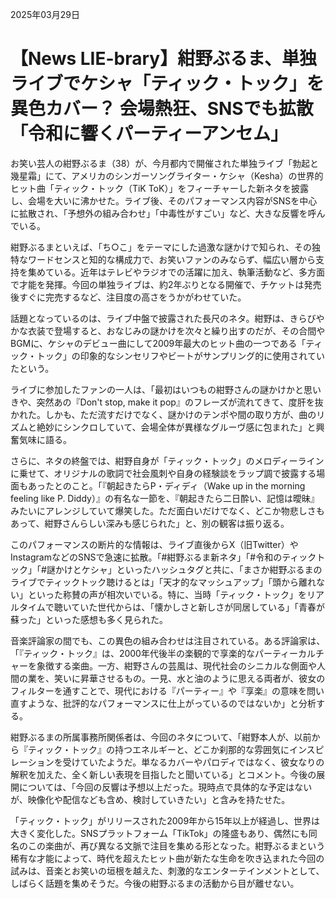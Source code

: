 2025年03月29日

# 【News LIE-brary】紺野ぶるま、単独ライブでケシャ「ティック・トック」を異色カバー？ 会場熱狂、SNSでも拡散「令和に響くパーティーアンセム」

お笑い芸人の紺野ぶるま（38）が、今月都内で開催された単独ライブ「勃起と幾星霜」にて、アメリカのシンガーソングライター・ケシャ（Kesha）の世界的ヒット曲「ティック・トック（TiK ToK）」をフィーチャーした新ネタを披露し、会場を大いに沸かせた。ライブ後、そのパフォーマンス内容がSNSを中心に拡散され、「予想外の組み合わせ」「中毒性がすごい」など、大きな反響を呼んでいる。

紺野ぶるまといえば、「ち○こ」をテーマにした過激な謎かけで知られ、その独特なワードセンスと知的な構成力で、お笑いファンのみならず、幅広い層から支持を集めている。近年はテレビやラジオでの活躍に加え、執筆活動など、多方面で才能を発揮。今回の単独ライブは、約2年ぶりとなる開催で、チケットは発売後すぐに完売するなど、注目度の高さをうかがわせていた。

話題となっているのは、ライブ中盤で披露された長尺のネタ。紺野は、きらびやかな衣装で登場すると、おなじみの謎かけを次々と繰り出すのだが、その合間やBGMに、ケシャのデビュー曲にして2009年最大のヒット曲の一つである「ティック・トック」の印象的なシンセリフやビートがサンプリング的に使用されていたという。

ライブに参加したファンの一人は、「最初はいつもの紺野さんの謎かけかと思いきや、突然あの『Don't stop, make it pop』のフレーズが流れてきて、度肝を抜かれた。しかも、ただ流すだけでなく、謎かけのテンポや間の取り方が、曲のリズムと絶妙にシンクロしていて、会場全体が異様なグルーヴ感に包まれた」と興奮気味に語る。

さらに、ネタの終盤では、紺野自身が「ティック・トック」のメロディーラインに乗せて、オリジナルの歌詞で社会風刺や自身の経験談をラップ調で披露する場面もあったとのこと。「『朝起きたらP・ディディ（Wake up in the morning feeling like P. Diddy）』の有名な一節を、『朝起きたら二日酔い、記憶は曖昧』みたいにアレンジしていて爆笑した。ただ面白いだけでなく、どこか物悲しさもあって、紺野さんらしい深みも感じられた」と、別の観客は振り返る。

このパフォーマンスの断片的な情報は、ライブ直後からX（旧Twitter）やInstagramなどのSNSで急速に拡散。「#紺野ぶるま新ネタ」「#令和のティックトック」「#謎かけとケシャ」といったハッシュタグと共に、「まさか紺野ぶるまのライブでティックトック聴けるとは」「天才的なマッシュアップ」「頭から離れない」といった称賛の声が相次いでいる。特に、当時「ティック・トック」をリアルタイムで聴いていた世代からは、「懐かしさと新しさが同居している」「青春が蘇った」といった感想も多く見られた。

音楽評論家の間でも、この異色の組み合わせは注目されている。ある評論家は、「『ティック・トック』は、2000年代後半の楽観的で享楽的なパーティーカルチャーを象徴する楽曲。一方、紺野さんの芸風は、現代社会のシニカルな側面や人間の業を、笑いに昇華させるもの。一見、水と油のように思える両者が、彼女のフィルターを通すことで、現代における『パーティー』や『享楽』の意味を問い直すような、批評的なパフォーマンスに仕上がっているのではないか」と分析する。

紺野ぶるまの所属事務所関係者は、今回のネタについて、「紺野本人が、以前から『ティック・トック』の持つエネルギーと、どこか刹那的な雰囲気にインスピレーションを受けていたようだ。単なるカバーやパロディではなく、彼女なりの解釈を加えた、全く新しい表現を目指したと聞いている」とコメント。今後の展開については、「今回の反響は予想以上だった。現時点で具体的な予定はないが、映像化や配信なども含め、検討していきたい」と含みを持たせた。

「ティック・トック」がリリースされた2009年から15年以上が経過し、世界は大きく変化した。SNSプラットフォーム「TikTok」の隆盛もあり、偶然にも同名のこの楽曲が、再び異なる文脈で注目を集める形となった。紺野ぶるまという稀有な才能によって、時代を超えたヒット曲が新たな生命を吹き込まれた今回の試みは、音楽とお笑いの垣根を越えた、刺激的なエンターテインメントとして、しばらく話題を集めそうだ。今後の紺野ぶるまの活動から目が離せない。